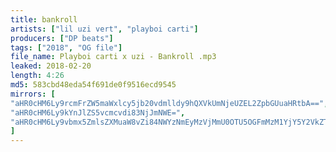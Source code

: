 ```yaml
---
title: bankroll
artists: ["lil uzi vert", "playboi carti"]
producers: ["DP beats"]
tags: ["2018", "OG file"]
file_name: Playboi carti x uzi - Bankroll .mp3
leaked: 2018-02-20
length: 4:26
md5: 583cbd48eda54f691de0f9516ecd9545
mirrors: [
"aHR0cHM6Ly9rcmFrZW5maWxlcy5jb20vdmlldy9hQXVkUmNjeUZEL2ZpbGUuaHRtbA==",
"aHR0cHM6Ly9kYnJlZS5vcmcvdi83NjJmNWE=",
"aHR0cHM6Ly9vbmx5ZmlsZXMuaW8vZi84NWYzNmEyMzVjMmU0OTU5OGFmMzM1YjY5Y2VkZTk5MQ=="
]
---
```

